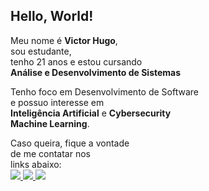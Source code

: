 ## Hello, World! 

Meu nome é **Victor Hugo**,<br/>
sou estudante,<br/>
tenho 21 anos e estou cursando<br/>
**Análise e Desenvolvimento de Sistemas**<br/>

Tenho foco em Desenvolvimento de Software<br/> 
e possuo interesse em <br/>
**Inteligência Artificial** e **Cybersecurity**<br/>
**Machine Learning**.

Caso queira, fique a vontade<br/>
de me contatar nos<br/>
links abaixo:
<a href="mailto:victordev1337@gmail.com" target="_blank">
  <br/><img src="https://img.shields.io/badge/Gmail-D14836?style=for-the-badge&logo=gmail&logoColor=white">
  </img>
</a>
 <a href="https://discordapp.com/users/362048100887429121" target="_blank">
  <img src="https://img.shields.io/badge/Discord-7289DA?style=for-the-badge&logo=discord&logoColor=white">
</img>
</a>
<a href="https://t.me/vtdev1" target="_blank">
  <img src="https://img.shields.io/badge/Telegram-2CA5E0?style=for-the-badge&logo=telegram&logoColor=white">
  </img>
</a>


